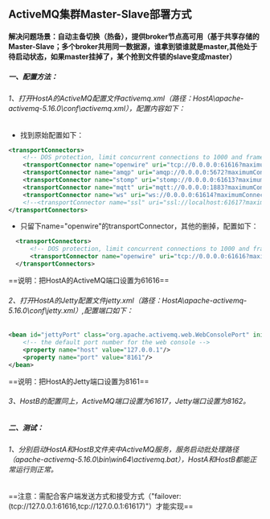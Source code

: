 ## ActiveMQ集群Master-Slave部署方式

#### 解决问题场景：自动主备切换（热备），提供broker节点高可用（基于共享存储的Master-Slave；多个broker共用同一数据源，谁拿到锁谁就是master,其他处于待启动状态，如果master挂掉了，某个抢到文件锁的slave变成master）

##### 一、配置方法：

###### 1、打开HostA的ActiveMQ配置文件activemq.xml（路径：HostA\apache-activemq-5.16.0\conf\activemq.xml），配置内容如下：

* 找到原始配置如下：

~~~xml
<transportConnectors>
    <!-- DOS protection, limit concurrent connections to 1000 and frame size to 100MB -->
    <transportConnector name="openwire" uri="tcp://0.0.0.0:61616?maximumConnections=1000&amp;wireFormat.maxFrameSize=104857600"/>
    <transportConnector name="amqp" uri="amqp://0.0.0.0:5672?maximumConnections=1000&amp;wireFormat.maxFrameSize=104857600"/>
    <transportConnector name="stomp" uri="stomp://0.0.0.0:61613?maximumConnections=1000&amp;wireFormat.maxFrameSize=104857600"/>
    <transportConnector name="mqtt" uri="mqtt://0.0.0.0:1883?maximumConnections=1000&amp;wireFormat.maxFrameSize=104857600"/>
    <transportConnector name="ws" uri="ws://0.0.0.0:61614?maximumConnections=1000&amp;wireFormat.maxFrameSize=104857600"/>
    <!--<transportConnector name="ssl" uri="ssl://localhost:61617?maximumConnections=1000&amp;wireFormat.maxFrameSize=104857600"/>-->
</transportConnectors>
~~~

* 只留下name="openwire"的transportConnector，其他的删掉，配置如下：

~~~xml
  <transportConnectors>
      <!-- DOS protection, limit concurrent connections to 1000 and frame size to 100MB -->
      <transportConnector name="openwire" uri="tcp://0.0.0.0:61616?maximumConnections=1000&amp;wireFormat.maxFrameSize=104857600"/>           
  </transportConnectors>
~~~

==说明：把HostA的ActiveMQ端口设置为61616==

###### 2、打开HostA的Jetty配置文件jetty.xml（路径：HostA\apache-activemq-5.16.0\conf\jetty.xml）,配置端口如下：

~~~xml
<bean id="jettyPort" class="org.apache.activemq.web.WebConsolePort" init-method="start">
    <!-- the default port number for the web console -->
    <property name="host" value="127.0.0.1"/>
    <property name="port" value="8161"/>
</bean>
~~~

==说明：把HostA的Jetty端口设置为8161==

###### 3、HostB的配置同上，ActiveMQ端口设置为61617，Jetty端口设置为8162。

##### 二、测试：

###### 1、分别启动HostA和HostB文件夹中ActiveMQ服务，服务启动批处理路径（apache-activemq-5.16.0\bin\win64\activemq.bat），HostA和HostB都能正常运行则正常。

==注意：需配合客户端发送方式和接受方式（"failover:(tcp://127.0.0.1:61616,tcp://127.0.0.1:61617)"）才能实现==



